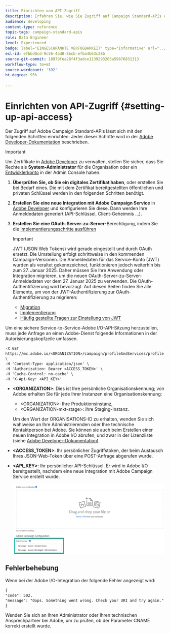 ```yaml
---
title: Einrichten von API-Zugriff
description: Erfahren Sie, wie Sie Zugriff auf Campaign Standard-APIs einrichten können.
audience: developing
content-type: reference
topic-tags: campaign-standard-apis
role: Data Engineer
level: Experienced
badge: label="EINGESCHRÄNKTE VERFÜGBARKEIT" type="Informative" url="../campaign-standard-migration-home.md" tooltip="Auf Campaign Standard migrierter Benutzer beschränkt"
exl-id: efbbd0cd-9c56-4ad0-8bcb-efba4b63c28b
source-git-commit: 18979fea28f4f3adce1139293203a59876831313
workflow-type: tm+mt
source-wordcount: '392'
ht-degree: 95%

---
```


# Einrichten von API-Zugriff {#setting-up-api-access}

Der Zugriff auf Adobe Campaign Standard-APIs lässt sich mit den folgenden Schritten einrichten: Jeder dieser Schritte wird in der [Adobe Developer-Dokumentation](https://developer.adobe.com/developer-console/docs/guides/#!AdobeDocs/adobeio-auth/master/AuthenticationOverview/ServiceAccountIntegration.md) beschrieben.

>[!IMPORTANT]
>
>Um Zertifikate in [Adobe Developer](https://developer.adobe.com/) zu verwalten, stellen Sie sicher, dass Sie Rechte als **System-Administrator** für die Organisation oder ein [Entwicklerkonto](https://helpx.adobe.com/de/enterprise/using/manage-developers.html) in der Admin Console haben.

1. **Überprüfen Sie, ob Sie ein digitales Zertifikat haben**, oder erstellen Sie bei Bedarf eines. Die mit dem Zertifikat bereitgestellten öffentlichen und privaten Schlüssel werden in den folgenden Schritten benötigt.
1. **Erstellen Sie eine neue Integration mit Adobe Campaign Service** in [Adobe Developer](https://developer.adobe.com/) und konfigurieren Sie diese. Dann werden Ihre Anmeldedaten generiert (API-Schlüssel, Client-Geheimnis …).
1. **Erstellen Sie eine OAuth-Server-zu-Server**-Berechtigung, indem Sie die [ Implementierungsschritte ausführen](https://developer.adobe.com/developer-console/docs/guides/authentication/ServerToServerAuthentication/implementation/)

   >[!IMPORTANT]
   >
   >JWT (JSON Web Tokens) wird gerade eingestellt und durch OAuth ersetzt. Die Umstellung erfolgt schrittweise in den kommenden Campaign-Versionen. Die Anmeldedaten für das Service-Konto (JWT) wurden als veraltet gekennzeichnet, funktionieren jedoch weiterhin bis zum 27. Januar 2025. Daher müssen Sie Ihre Anwendung oder Integration migrieren, um die neuen OAuth-Server-zu-Server-Anmeldedaten vor dem 27. Januar 2025 zu verwenden. Die OAuth-Authentifizierung wird bevorzugt. Auf diesen Seiten finden Sie alle Elemente, um von der JWT-Authentifizierung zur OAuth-Authentifizierung zu migrieren:
   >* [Migration](https://developer.adobe.com/developer-console/docs/guides/authentication/ServerToServerAuthentication/migration/)
   >* [Implementierung](https://developer.adobe.com/developer-console/docs/guides/authentication/ServerToServerAuthentication/implementation/)
   >* [Häufig gestellte Fragen zur Einstellung von JWT](https://developer.adobe.com/developer-console/docs/guides/authentication/ServerToServerAuthentication/faqs/)

Um eine sichere Service-to-Service-Adobe I/O-API-Sitzung herzustellen, muss jede Anfrage an einen Adobe-Dienst folgende Informationen in der Autorisierungskopfzeile umfassen.

```
-X GET https://mc.adobe.io/<ORGANIZATION>/campaign/profileAndServices/profile \
-H 'Content-Type: application/json' \
-H 'Authorization: Bearer <ACCESS_TOKEN>' \
-H 'Cache-Control: no-cache' \
-H 'X-Api-Key: <API_KEY>'
```

* **&lt;ORGANIZATION>**: Dies ist Ihre persönliche Organisationskennung; von Adobe erhalten Sie für jede Ihrer Instanzen eine Organisationskennung:

   * &lt;ORGANIZATION>: Ihre Produktionsinstanz,
   * &lt;ORGANIZATION-mkt-stage>: Ihre Staging-Instanz.

  Um den Wert der ORGANISATIONS-ID zu erhalten, wenden Sie sich wahlweise an Ihre Administrierenden oder Ihre technische Kontaktperson bei Adobe. Sie können sie auch beim Erstellen einer neuen Integration in Adobe I/O abrufen, und zwar in der Lizenzliste (siehe <a href="https://developer.adobe.com/developer-console/docs/guides/authentication/">Adobe Developer-Dokumentation</a>).

* **&lt;ACCESS_TOKEN>**: Ihr persönlicher Zugriffstoken, der beim Austausch Ihres JSON-Web-Token über eine POST-Anfrage abgerufen wurde.

* **&lt;API_KEY>**: Ihr persönlicher API-Schlüssel. Er wird in Adobe I/O bereitgestellt, nachdem eine neue Integration mit Adobe Campaign Service erstellt wurde.

  ![Alternativtext](assets/tenant.png)

## Fehlerbehebung

Wenn bei der Adobe I/O-Integration der folgende Fehler angezeigt wird:

```
{ 
"code": 502, 
"message": "Oops. Something went wrong. Check your URI and try again." 
}
```


Wenden Sie sich an Ihren Administrator oder Ihren technischen Ansprechpartner bei Adobe, um zu prüfen, ob der Parameter CNAME korrekt erstellt wurde.
